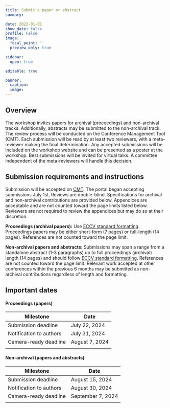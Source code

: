 ```yaml
---
title: Submit a paper or abstract
summary:

date: 2022-01-01
show_date: false
profile: False
image:
  focal_point: ''
  preview_only: true

sidebar:
  open: true

editable: true

banner:
  caption:
  image:
---
```


## Overview

The workshop invites papers for archival (proceedings) and non-archival tracks. Additionally, abstracts may be submitted to the non-archival track. The review process will be conducted on the Conference Management Tool (CMT). Each submission will be read by at least two reviewers, with a meta-reviewer making the final determination. Any accepted submissions will be included on the workshop website and can be presented as a poster at the workshop. Best submissions will be invited for virtual talks. A committee independent of the meta-reviewers will handle this decision.

## Submission requirements and instructions

Submission will be accepted on [CMT](https://cmt3.research.microsoft.com/CV4E2024). The portal began accepting submissions July 1st. Reviews are double-blind. Specifications for archival and non-archival contributions are provided below. Appendices are acceptable and are not counted toward the page limits listed below. Reviewers are not required to review the appendices but may do so at their discretion.

**Proceedings (archival papers):** Use [ECCV standard formatting](https://eccv.ecva.net/Conferences/2024/SubmissionPolicies). Proceedings papers may be either short-form (7 pages) or full-length (14 pages). References are not counted toward the page limit.

**Non-archival papers and abstracts:** Submissions may span a range from a standalone abstract (1-3 paragraphs) up to full proceedings (archival) length (14 pages) and should follow [ECCV standard formatting](https://eccv.ecva.net/Conferences/2024/SubmissionPolicies). References are not counted toward the page limit. Relevant work accepted at other conferences within the previous 6 months may be submitted as non-archival contributions regardless of length and formatting.


## Important dates


#### Proceedings (papers)

| Milestone | Date |
|-|-|
| Submission deadline | July 22, 2024 |
| Notification to authors | July 31, 2024 |
| Camera-ready deadline | August 7, 2024 |
|||

#### Non-archival (papers and abstracts)

| Milestone | Date |
|-|-|
| Submission deadline | August 15, 2024 |
| Notification to authors | August 30, 2024 |
| Camera-ready deadline | September 7, 2024 |
|||
